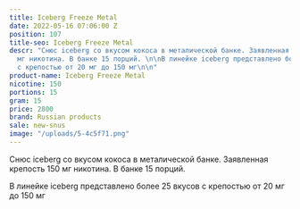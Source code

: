 ```yaml
---
title: Iceberg Freeze Metal
date: 2022-05-16 07:06:00 Z
position: 107
title-seo: Iceberg Freeze Metal
descr: "Снюс iceberg со вкусом кокоса в металической банке. Заявленная крепость 150
  мг никотина. В банке 15 порций. \n\nВ линейке iceberg представлено более 25 вкусов
  с крепостью от 20 мг до 150 мг\n\n"
product-name: Iceberg Freeze Metal
nicotine: 150
portions: 15
gram: 15
price: 2800
brand: Russian products
sale: new-snus
image: "/uploads/5-4c5f71.png"
---
```


Снюс iceberg со вкусом кокоса в металической банке. Заявленная крепость 150 мг никотина. В банке 15 порций. 

В линейке iceberg представлено более 25 вкусов с крепостью от 20 мг до 150 мг

